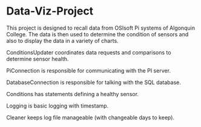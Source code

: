 # Data-Viz-Project

This project is designed to recall data from OSIsoft Pi systems of Algonquin College. The data is then used to determine the condition of sensors and also to display the data in a variety of charts.

ConditionsUpdater coordinates data requests and comparisons to determine sensor health.

PiConnection is responsible for communicating with the PI server.

DatabaseConnection is responsible for talking with the SQL database.

Conditions has statements defining a healthy sensor.

Logging is basic logging with timestamp.

Cleaner keeps log file manageable (with changeable days to keep).
